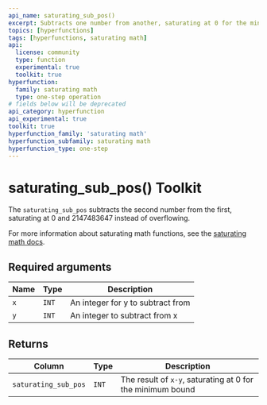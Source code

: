 ```yaml
---
api_name: saturating_sub_pos()
excerpt: Subtracts one number from another, saturating at 0 for the minimum bound
topics: [hyperfunctions]
tags: [hyperfunctions, saturating math]
api:
  license: community
  type: function
  experimental: true
  toolkit: true
hyperfunction:
  family: saturating math
  type: one-step operation
# fields below will be deprecated
api_category: hyperfunction
api_experimental: true
toolkit: true
hyperfunction_family: 'saturating math'
hyperfunction_subfamily: saturating math
hyperfunction_type: one-step
---
```


# saturating_sub_pos()  <tag type="toolkit">Toolkit</tag><tag type="experimental-toolkit" content="Experimental" />

The `saturating_sub_pos` subtracts the second number from the first, saturating at 0 and 2147483647 instead of overflowing.

For more information about saturating math functions, see the
[saturating math docs][saturating-math-docs].

## Required arguments

|Name|Type|Description|
|-|-|-|
|`x`|`INT`| An integer for y to subtract from |
|`y`|`INT`| An integer to subtract from x |

## Returns

|Column|Type|Description|
|-|-|-|
|`saturating_sub_pos` |`INT`| The result of `x-y`, saturating at 0 for the minimum bound |

[saturating-math-docs]: /api/:currentVersion:/hyperfunctions/saturating_math/

